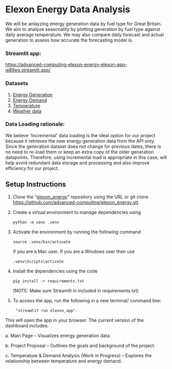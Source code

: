 # Elexon Energy Data Analysis

We will be anlayzing energy generation data by fuel type for Great Britain. We aim to analyze seasonality by plotting generation by fuel type against daily average temperature. We may also compare daily forecast and actual generation to assess how accurate the forecasting model is.

### Streamlit app: 
https://advanced-computing-elexon-energy-elexon-app-ie89eg.streamlit.app/

### Datasets
1. [Energy Generation](https://bmrs.elexon.co.uk/generation-by-fuel-type) 
2. [Energy Demand](https://bmrs.elexon.co.uk/demand-outturn) 
3. [Temperature](https://bmrs.elexon.co.uk/temperature) 
3. [Weather data](https://www.visualcrossing.com/weather-query-builder/) 

### Data Loading rationale:
We believe 'Incremental' data loading is the ideal option for our project because it retrieves the new energy generation data from the API only. Since the generation dataset does not change for previous dates, there is no need to re-load them or keep an extra copy of the older generation datapoints. Therefore, using incremental load is appropriate in this case, will help avoid redundant data storage and processing and also improve efficiency for our project.

## Setup Instructions

1. Clone the "[elexon_energy](https://github.com/advanced-computing/elexon_energy)" repository using the URL or git clone https://github.com/advanced-computing/elexon_energy.git.

2. Create a virtual environment to manage dependencies using  <pre> ``` python -m venv .venv ``` </pre>

3. Activate the environment by running the following command <pre> ``` source .venv/bin/activate ``` </pre> if you are a Mac user. If you are a Windows user then use <pre> ``` .venv\Scripts\activate ``` </pre>

4. Install the dependencies using the code <pre> ``` pip install -r requirements.txt ``` </pre> (NOTE: Make sure Streamlit in included in requirements.txt)

4. To access the app, run the following in a new terminal/ command line: <pre> ``` "streamlit run elexon_app". ``` </pre>

This will open the app in your browser. The current version of the dashboard includes:

a. Main Page – Visualizes energy generation data.

b. Project Proposal – Outlines the goals and background of the project.

c. Temperature & Demand Analysis (Work in Progress) – Explores the relationship between temperature and energy demand.
